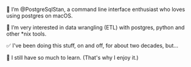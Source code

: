 👋 I’m @PostgreSqlStan, a command line interface enthusiast who loves using postgres on macOS.

👀 I’m very interested in data wrangling (ETL) with postgres, python and other \*nix tools.

✅ I've been doing this stuff, on and off, for about two decades, but…

🌱 I still have so much to learn. (That's why I enjoy it.)


<!---
PostgreSqlStan/PostgreSqlStan is a ✨ special ✨ repository because its `README.md` (this file) appears on your GitHub profile.
You can click the Preview link to take a look at your changes.
--->
